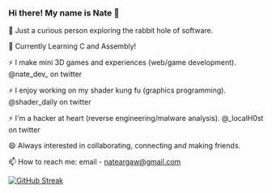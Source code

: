 ### Hi there! My name is Nate 👋

🔭 Just a curious person exploring the rabbit hole of software. 

🌱 Currently Learning C and Assembly!

⚡ I make mini 3D games and experiences (web/game development). @nate_dev_ on twitter

⚡ I enjoy working on my shader kung fu (graphics programming). @shader_daily on twitter

⚡ I'm a hacker at heart (reverse engineering/malware analysis). @_localH0st on twitter

😄 Always interested in collaborating, connecting and making friends.

📫 How to reach me: email - nateargaw@gmail.com

 
 
 [![GitHub Streak](https://github-readme-streak-stats.herokuapp.com/?user=nargaw&theme=highcontrast&hide_border=true)](https://github.com/DenverCoder1/github-readme-streak-stats)

<!--
**nargaw/nargaw** is a ✨ _special_ ✨ repository because its `README.md` (this file) appears on your GitHub profile.

Here are some ideas to get you started:

- 🔭 I’m currently working on ...
- 🌱 I’m currently learning ...
- 👯 I’m looking to collaborate on ...
- 🤔 I’m looking for help with ...
- 💬 Ask me about ...
- 📫 How to reach me: ...
- 😄 Pronouns: ...
- ⚡ Fun fact: ...
-->
